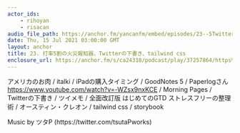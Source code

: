 ```yaml
---
actor_ids:
    - rihoyan
    - risacan
audio_file_path: https://anchor.fm/yancanfm/embed/episodes/23--5Twittertailwind-css-e14fh68
date: Thu, 15 Jul 2021 03:00:00 GMT
layout: anchor
title: 23. 打率5割の火災報知器、Twitterの下書き、tailwind css
enclosure_url: https://anchor.fm/s/ca24318/podcast/play/37257864/https%3A%2F%2Fd3ctxlq1ktw2nl.cloudfront.net%2Fstaging%2F2021-6-14%2Ff53f9bcc-cd7d-f68d-6e1a-46e0ec4e1d30.mp3
---
```

<p>アメリカのお肉 / italki / iPadの購入タイミング / GoodNotes 5 / Paperlogさん <a href="https://www.youtube.com/watch?v=-WZsx9nxKCE" rel="noopener noreferrer" target="_blank">https://www.youtube.com/watch?v=-WZsx9nxKCE</a> / Morning Pages / Twitterの下書き / ツイメモ / 全面改訂版 はじめてのGTD ストレスフリーの整理術 / オースティン・クレオン / tailwind css / storybook</p>
<p>Music by ツタP (https://twitter.com/tsutaPworks)</p>
  